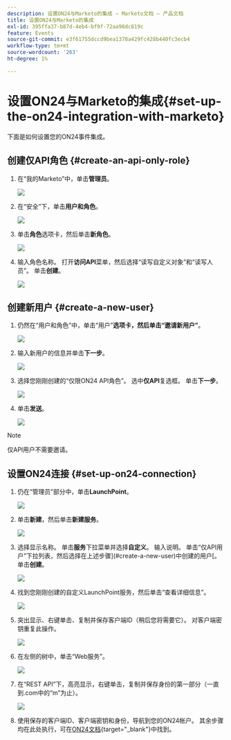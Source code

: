 ```yaml
---
description: 设置ON24与Marketo的集成 — Marketo文档 — 产品文档
title: 设置ON24与Marketo的集成
exl-id: 395ffa37-b87d-4eb4-bf9f-72aa96dc819c
feature: Events
source-git-commit: e3f61755dccd9bea1378a429fc428b440fc3ecb4
workflow-type: tm+mt
source-wordcount: '263'
ht-degree: 1%

---
```


# 设置ON24与Marketo的集成{#set-up-the-on24-integration-with-marketo}

下面是如何设置您的ON24事件集成。

## 创建仅API角色 {#create-an-api-only-role}

1. 在“我的Marketo”中，单击&#x200B;**管理员**。

   ![](assets/set-up-the-on24-integration-with-marketo-1.png)

1. 在“安全”下，单击&#x200B;**用户和角色**。

   ![](assets/set-up-the-on24-integration-with-marketo-2.png)

1. 单击&#x200B;**角色**&#x200B;选项卡，然后单击&#x200B;**新角色**。

   ![](assets/set-up-the-on24-integration-with-marketo-3.png)

1. 输入角色名称。 打开&#x200B;**访问API**&#x200B;菜单，然后选择“读写自定义对象”和“读写人员”。 单击&#x200B;**创建**。

   ![](assets/set-up-the-on24-integration-with-marketo-4.png)

## 创建新用户 {#create-a-new-user}

1. 仍然在“用户和角色”中，单击“用户”****&#x200B;选项卡，然后单击“邀请新用户”****。

   ![](assets/set-up-the-on24-integration-with-marketo-5.png)

1. 输入新用户的信息并单击&#x200B;**下一步**。

   ![](assets/set-up-the-on24-integration-with-marketo-6.png)

1. 选择您刚刚创建的“仅限ON24 API角色”。 选中&#x200B;**仅API**&#x200B;复选框。 单击&#x200B;**下一步**。

   ![](assets/set-up-the-on24-integration-with-marketo-7.png)

1. 单击&#x200B;**发送**。

   ![](assets/set-up-the-on24-integration-with-marketo-8.png)

>[!NOTE]
>
>仅API用户不需要邀请。

## 设置ON24连接 {#set-up-on24-connection}

1. 仍在“管理员”部分中，单击&#x200B;**LaunchPoint**。

   ![](assets/set-up-the-on24-integration-with-marketo-9.png)

1. 单击&#x200B;**新建**，然后单击&#x200B;**新建服务**。

   ![](assets/set-up-the-on24-integration-with-marketo-10.png)

1. 选择显示名称。 单击&#x200B;**服务**&#x200B;下拉菜单并选择&#x200B;**自定义**。 输入说明。 单击“仅API用户”下拉列表，然后选择在上述步骤](#create-a-new-user)中创建的用户[。 单击&#x200B;**创建**。

   ![](assets/set-up-the-on24-integration-with-marketo-11.png)

1. 找到您刚刚创建的自定义LaunchPoint服务，然后单击“查看详细信息”。

   ![](assets/set-up-the-on24-integration-with-marketo-12.png)

1. 突出显示、右键单击、复制并保存客户端ID（稍后您将需要它）。 对客户端密钥重复此操作。

   ![](assets/set-up-the-on24-integration-with-marketo-13.png)

1. 在左侧的树中，单击“Web服务”。

   ![](assets/set-up-the-on24-integration-with-marketo-14.png)

1. 在“REST API”下，高亮显示，右键单击，复制并保存身份的第一部分（一直到.com中的“m”为止）。

   ![](assets/set-up-the-on24-integration-with-marketo-15.png)

1. 使用保存的客户端ID、客户端密钥和身份，导航到您的ON24帐户。 其余步骤均在此处执行，可在[ON24文档](https://support.on24.com/hc/en-us/articles/21420762650523-Data-Integration-Setup-Instructions-When-Using-Marketo-Registration-Option-1){target="_blank"}中找到。
